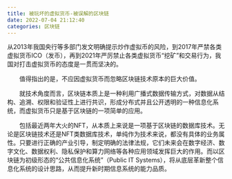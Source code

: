 ```yaml
---
title: 被玩坏的虚拟货币-被误解的区块链
date: 2022-07-04 21:12:40
categories: 区块链
---
```

从2013年我国央行等多部门发文明确提示炒作虚拟币的风险，到2017年严禁各类虚拟货币ICO（发币），再到2021年严厉禁止各类虚拟货币“挖矿”和交易行为，我国对打击虚拟货币的态度是一贯而坚决的。

　　值得指出的是，不应因虚拟货币而忽略区块链技术原本的巨大价值。

　　就技术角度而言，区块链本质上是一种利用广播式数据传输方式，对数据从结构、追溯、权限和验证性上进行共识，形成分布式并且公开透明的一种信息化系统，而虚拟货币只是基于区块链的一项简单的应用。

　　包括最近两年大火的NFT，从本质上来说是一项基于区块链的数据库技术。无论是区块链技术还是NFT类数据库技术，单纯作为技术来说，都没有具体的业务属性。只要进行正确的产业引导，制定明确的法律法规，它们未来会在数字经济、数字文化、数据权利、隐私保护和算力网络等各种应用领域发挥巨大的作用。而以区块链为初级形态的“公共信息化系统”（Public IT Systems），将从底层革新整个信息化系统的设计思路，从而提升新时期信息系统的能力品质。

